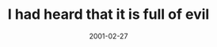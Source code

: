 ---
layout: base.njk
title : 'I had heard that it is full of evil' 
view_title : 'I had heard that it is full of evil' 
year : '2001' 
date : '2001-02-27' 
img_file : '/drawing/fullofevil.png' 
html_file : 'fullofevil' 
next_html : 'goodidea.html' 
year_order : '45' 
permalink : "title/{{html_file}}.html"
---